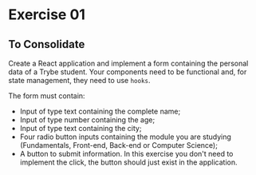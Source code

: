 # Exercise 01

## To Consolidate

Create a React application and implement a form containing the personal data of a Trybe student. Your components need to be functional and, for state management, they need to use `hooks`.

The form must contain:

  - Input of type text containing the complete name;
  - Input of type number containing the age;
  - Input of type text containing the city;
  - Four radio button inputs containing the module you are studying (Fundamentals, Front-end, Back-end or Computer Science);
  - A button to submit information. In this exercise you don't need to implement the click, the button should just exist in the application.

